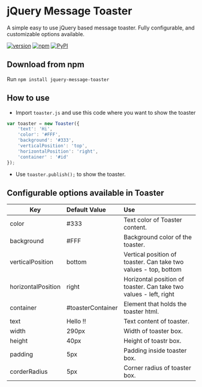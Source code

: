 # jQuery Message Toaster
A simple easy to use jQuery based message toaster. Fully configurable, and customizable options available.

[![version](https://img.shields.io/badge/version-v0.0.5-orange.svg)]()
[![npm](https://img.shields.io/npm/l/express.svg)]()
[![PyPI](https://img.shields.io/badge/status-stable-brightgreen.svg)]()

## Download from npm
Run `npm install jquery-message-toaster`

## How to use

- Import `toaster.js` and use this code where you want to show the toaster

```Javascript
var toaster = new Toaster({
    'text': 'Hi',
    'color': '#FFF',
    'background': '#333',
    'verticalPosition': 'top',
    'horizontalPosition': 'right',
    'container' : '#id'
});
```

- Use `toaster.publish();` to show the toaster.

## Configurable options available in Toaster

| Key               | Default Value       | Use                                                                 |
| ------------------|:--------------------| :-------------------------------------------------------------------|
| color             | #333                | Text color of Toaster content.                                      |
| background        | #FFF                | Background color of the toaster.                                    |
| verticalPosition  | bottom              | Vertical position of toaster. Can take two values - top, bottom     |
| horizontalPosition| right               | Horizontal position of toaster. Can take two values - left, right   |
| container         | #toasterContainer   | Element that holds the toaster html.                                |
| text              | Hello !!            | Text content of toaster.                                            |
| width             | 290px               | Width of toaster box.                                               |
| height            | 40px                | Height of toastr box.                                               |
| padding           | 5px                 | Padding inside toaster box.                                         |
| corderRadius      | 5px                 | Corner radius of toaster box.                                       |
